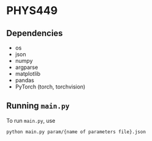 # PHYS449

## Dependencies

- os
- json
- numpy
- argparse
- matplotlib
- pandas
- PyTorch (torch, torchvision)

## Running `main.py`

To run `main.py`, use

```sh
python main.py param/{name of parameters file}.json
```
